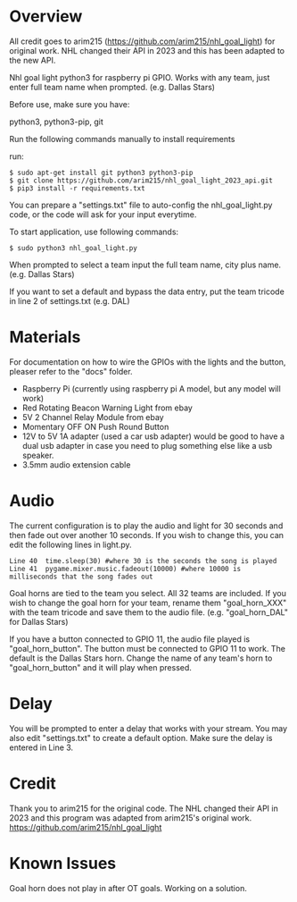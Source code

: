 # Overview
All credit goes to arim215 (https://github.com/arim215/nhl_goal_light) for original work. NHL changed their API in 2023 and this has been adapted to the new API.

Nhl goal light python3 for raspberry pi GPIO. Works with any team, just enter full team name when prompted. (e.g. Dallas Stars)

Before use, make sure you have:

python3, python3-pip, git

Run the following commands manually to install requirements

run:

```
$ sudo apt-get install git python3 python3-pip
$ git clone https://github.com/arim215/nhl_goal_light_2023_api.git
$ pip3 install -r requirements.txt
```

You can prepare a "settings.txt" file to auto-config the nhl_goal_light.py code, or the code will ask for your input everytime.

To start application, use following commands:
```
$ sudo python3 nhl_goal_light.py
```
When prompted to select a team input the full team name, city plus name. (e.g. Dallas Stars)

If you want to set a default and bypass the data entry, put the team tricode in line 2 of settings.txt (e.g. DAL)

# Materials
For documentation on how to wire the GPIOs with the lights and the button, pleaser refer to the "docs" folder.

* Raspberry Pi (currently using raspberry pi A model, but any model will work)
* Red Rotating Beacon Warning Light from ebay
* 5V 2 Channel Relay Module from ebay
* Momentary OFF ON Push Round Button
* 12V to 5V 1A adapter (used a car usb adapter) would be good to have a dual usb adapter in case you need to plug something else like a usb speaker.
* 3.5mm audio extension cable

# Audio
The current configuration is to play the audio and light for 30 seconds and then fade out over another 10 seconds. If you wish to change this, you can edit the following lines in light.py.

```
Line 40  time.sleep(30) #where 30 is the seconds the song is played
Line 41  pygame.mixer.music.fadeout(10000) #where 10000 is milliseconds that the song fades out
```

Goal horns are tied to the team you select. All 32 teams are included. If you wish to change the goal horn for your team, rename them "goal_horn_XXX" with the team tricode and save them to the audio file. (e.g. "goal_horn_DAL" for Dallas Stars)

If you have a button connected to GPIO 11, the audio file played is "goal_horn_button". The button must be connected to GPIO 11 to work. The default is the Dallas Stars horn. Change the name of any team's horn to "goal_horn_button" and it will play when pressed.

# Delay
You will be prompted to enter a delay that works with your stream. You may also edit "settings.txt" to create a default option. Make sure the delay is entered in Line 3.

# Credit
Thank you to arim215 for the original code. The NHL changed their API in 2023 and this program was adapted from arim215's original work. https://github.com/arim215/nhl_goal_light

# Known Issues
Goal horn does not play in after OT goals. Working on a solution.
